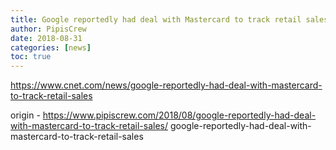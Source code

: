 ```yaml
---
title: Google reportedly had deal with Mastercard to track retail sales
author: PipisCrew
date: 2018-08-31
categories: [news]
toc: true
---
```


https://www.cnet.com/news/google-reportedly-had-deal-with-mastercard-to-track-retail-sales

origin - https://www.pipiscrew.com/2018/08/google-reportedly-had-deal-with-mastercard-to-track-retail-sales/ google-reportedly-had-deal-with-mastercard-to-track-retail-sales